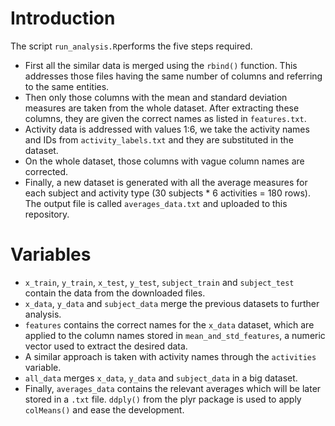 # Introduction

The script `run_analysis.R`performs the five steps required.

* First all the similar data is merged using the `rbind()` function. This addresses those files having the same number of columns and referring to the same entities.
* Then only those columns with the mean and standard deviation measures are taken from the whole dataset. After extracting these columns, they are given the correct names as listed in `features.txt`.
* Activity data is addressed with values 1:6, we take the activity names and IDs from `activity_labels.txt` and they are substituted in the dataset.
* On the whole dataset, those columns with vague column names are corrected.
* Finally, a new dataset is generated with all the average measures for each subject and activity type (30 subjects * 6 activities = 180 rows). The output file is called `averages_data.txt` and uploaded to this repository.

# Variables

* `x_train`, `y_train`, `x_test`, `y_test`, `subject_train` and `subject_test` contain the data from the downloaded files.
* `x_data`, `y_data` and `subject_data` merge the previous datasets to further analysis.
* `features` contains the correct names for the `x_data` dataset, which are applied to the column names stored in `mean_and_std_features`, a numeric vector used to extract the desired data.
* A similar approach is taken with activity names through the `activities` variable.
* `all_data` merges `x_data`, `y_data` and `subject_data` in a big dataset.
* Finally, `averages_data` contains the relevant averages which will be later stored in a `.txt` file. `ddply()` from the plyr package is used to apply `colMeans()` and ease the development.
